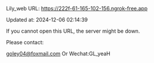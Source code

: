 Lily_web URL: https://222f-61-165-102-156.ngrok-free.app

Updated at: 2024-12-06 02:14:39

If you cannot open this URL, the server might be down.

Please contact: 

goley04@foxmail.com Or Wechat:GL_yeaH